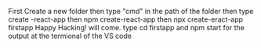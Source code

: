 First Create a new folder
then type "cmd" in the path of the folder
then type create -react-app
then npm create-react-app
then npx create-eract-app firstapp
Happy Hacking! will come.
type cd firstapp
and npm start for the output at the termional of the VS code
